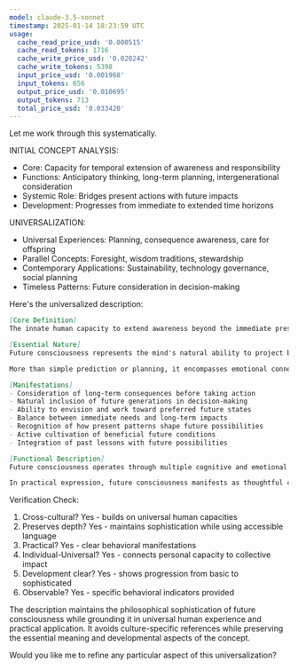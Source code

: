 ```yaml
---
model: claude-3.5-sonnet
timestamp: 2025-01-14 18:23:59 UTC
usage:
  cache_read_price_usd: '0.000515'
  cache_read_tokens: 1716
  cache_write_price_usd: '0.020242'
  cache_write_tokens: 5398
  input_price_usd: '0.001968'
  input_tokens: 656
  output_price_usd: '0.010695'
  output_tokens: 713
  total_price_usd: '0.033420'
---
```


Let me work through this systematically.

INITIAL CONCEPT ANALYSIS:
- Core: Capacity for temporal extension of awareness and responsibility
- Functions: Anticipatory thinking, long-term planning, intergenerational consideration
- Systemic Role: Bridges present actions with future impacts
- Development: Progresses from immediate to extended time horizons

UNIVERSALIZATION:
- Universal Experiences: Planning, consequence awareness, care for offspring
- Parallel Concepts: Foresight, wisdom traditions, stewardship
- Contemporary Applications: Sustainability, technology governance, social planning
- Timeless Patterns: Future consideration in decision-making

Here's the universalized description:

```markdown
[Core Definition]
The innate human capacity to extend awareness beyond the immediate present, consciously considering future implications while maintaining responsibility for how current choices shape coming possibilities. This quality enables meaningful long-term action and cultivates care for future generations.

[Essential Nature]
Future consciousness represents the mind's natural ability to project beyond immediate time horizons, combining imaginative foresight with practical responsibility. It manifests as an expanding sphere of temporal awareness, where immediate actions are understood within broader chains of consequence. This quality develops through increasingly sophisticated understanding of causality, growing capacity for abstract thinking, and deepening sense of responsibility for future impacts.

More than simple prediction or planning, it encompasses emotional connection to future possibilities, ethical consideration of long-term impacts, and practical wisdom in navigating present choices that shape future conditions. This creates a dynamic bridge between immediate experience and extended time horizons.

[Manifestations]
- Consideration of long-term consequences before taking action
- Natural inclusion of future generations in decision-making
- Ability to envision and work toward preferred future states
- Balance between immediate needs and long-term impacts
- Recognition of how present patterns shape future possibilities
- Active cultivation of beneficial future conditions
- Integration of past lessons with future possibilities

[Functional Description]
Future consciousness operates through multiple cognitive and emotional mechanisms: pattern recognition enables prediction, empathy extends care across time, and systems thinking reveals causal chains. As this capacity develops, awareness expands from personal future to collective possibilities, while responsibility grows from immediate consequences to intergenerational impacts. This creates an increasingly sophisticated capacity for temporal navigation and ethical decision-making.

In practical expression, future consciousness manifests as thoughtful choice-making that naturally considers extended implications, active cultivation of beneficial long-term conditions, and responsible stewardship of resources and possibilities. It enables individuals and groups to move beyond reactive patterns to proactive cultivation of preferred futures, while maintaining practical effectiveness in present action.
```

Verification Check:
1. Cross-cultural? Yes - builds on universal human capacities
2. Preserves depth? Yes - maintains sophistication while using accessible language
3. Practical? Yes - clear behavioral manifestations
4. Individual-Universal? Yes - connects personal capacity to collective impact
5. Development clear? Yes - shows progression from basic to sophisticated
6. Observable? Yes - specific behavioral indicators provided

The description maintains the philosophical sophistication of future consciousness while grounding it in universal human experience and practical application. It avoids culture-specific references while preserving the essential meaning and developmental aspects of the concept.

Would you like me to refine any particular aspect of this universalization?